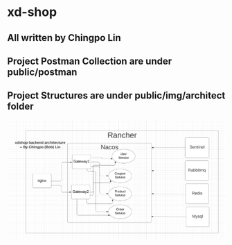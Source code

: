 # xd-shop

## All written by Chingpo Lin

## Project Postman Collection are under public/postman
## Project Structures are under public/img/architect folder
![image](https://raw.githubusercontent.com/Chingpo-Lin/xd-shop/master/public/img/architecture/xdshop_architecture.png)

